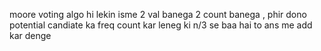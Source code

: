 moore voting algo hi lekin isme 2 val banega 2 count banega , phir dono potential candiate ka freq count kar leneg ki n/3 se baa hai to ans me add kar denge